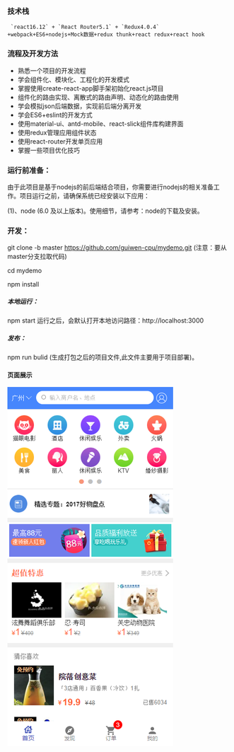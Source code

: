  ### 技术栈
     `react16.12` + `React Router5.1` + `Redux4.0.4` +webpack+ES6+nodejs+Mock数据+redux thunk+react redux+react hook

### 流程及开发方法
*  熟悉一个项目的开发流程
*  学会组件化、模块化、工程化的开发模式
*  掌握使用create-react-app脚手架初始化react.js项目
*  组件化的路由实现、离散式的路由声明、动态化的路由使用
*  学会模拟json后端数据，实现前后端分离开发
*  学会ES6+eslint的开发方式
*  使用material-ui、antd-mobile、react-slick组件库构建界面
*  使用redux管理应用组件状态 
*  使用react-router开发单页应用
*  掌握一些项目优化技巧

### 运行前准备：
由于此项目是基于nodejs的前后端结合项目，你需要进行nodejs的相关准备工作。项目运行之前，请确保系统已经安装以下应用：

(1)、node (6.0 及以上版本)。使用细节，请参考：node的下载及安装。

### 开发：
git clone -b master https://github.com/guiwen-cpu/mydemo.git (注意：要从master分支拉取代码)

cd mydemo

npm install

##### 本地运行：

npm start 运行之后，会默认打开本地访问路径：http://localhost:3000

##### 发布：
npm run bulid (生成打包之后的项目文件,此文件主要用于项目部署)。

#### 页面展示
 ![](https://github.com/guiwen-cpu/mydemo/raw/master/img/图片1.png) 
